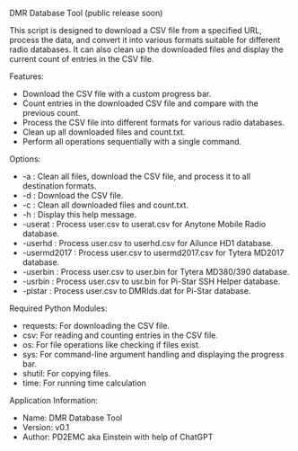 DMR Database Tool (public release soon)

This script is designed to download a CSV file from a specified URL, process the data,
and convert it into various formats suitable for different radio databases. It can also
clean up the downloaded files and display the current count of entries in the CSV file.

Features:
- Download the CSV file with a custom progress bar.
- Count entries in the downloaded CSV file and compare with the previous count.
- Process the CSV file into different formats for various radio databases.
- Clean up all downloaded files and count.txt.
- Perform all operations sequentially with a single command.

Options:
- -a : Clean all files, download the CSV file, and process it to all destination formats.
- -d : Download the CSV file.
- -c : Clean all downloaded files and count.txt.
- -h : Display this help message.
- -userat : Process user.csv to userat.csv for Anytone Mobile Radio database.
- -userhd : Process user.csv to userhd.csv for Ailunce HD1 database.
- -usermd2017 : Process user.csv to usermd2017.csv for Tytera MD2017 database.
- -userbin : Process user.csv to user.bin for Tytera MD380/390 database.
- -usrbin : Process user.csv to usr.bin for Pi-Star SSH Helper database.
- -pistar : Process user.csv to DMRIds.dat for Pi-Star database.

Required Python Modules:
- requests: For downloading the CSV file.
- csv: For reading and counting entries in the CSV file.
- os: For file operations like checking if files exist.
- sys: For command-line argument handling and displaying the progress bar.
- shutil: For copying files.
- time: For running time calculation
  
Application Information:
- Name: DMR Database Tool
- Version: v0.1
- Author: PD2EMC aka Einstein with help of ChatGPT
